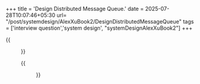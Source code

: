 +++
title = 'Design Distributed Message Queue.'
date = 2025-07-28T10:07:46+05:30
url= "/post/systemdesign/AlexXuBook2/DesignDistributedMessageQueue"
tags = ['interview question','system design', "systemDesignAlexXuBook2"]
+++

{{<figure src="/images/SystemDesign/DesignExample/DistrubutedMessageQueue/ProducerBufferRouting.PNG" alt="UserRequest." caption="">}}

{{<figure src="/images/SystemDesign/DesignExample/DistrubutedMessageQueue/MessageQueueSummary.png" alt="UserRequest." caption="">}}